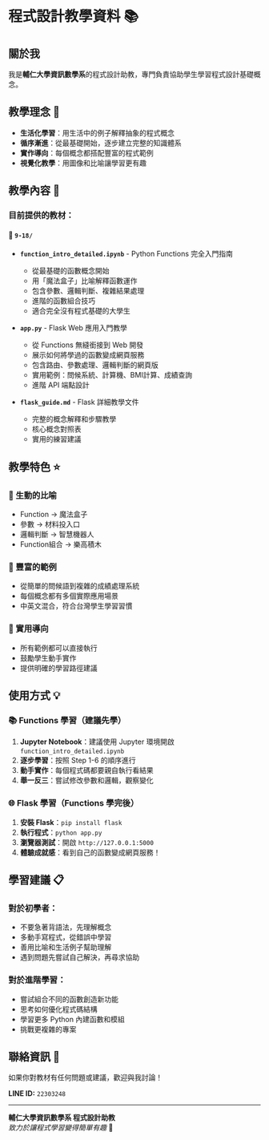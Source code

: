 # 程式設計教學資料 📚

## 關於我

我是**輔仁大學資訊數學系**的程式設計助教，專門負責協助學生學習程式設計基礎概念。

## 教學理念 🎯

- **生活化學習**：用生活中的例子解釋抽象的程式概念
- **循序漸進**：從最基礎開始，逐步建立完整的知識體系  
- **實作導向**：每個概念都搭配豐富的程式範例
- **視覺化教學**：用圖像和比喻讓學習更有趣

## 教學內容 📖

### 目前提供的教材：

#### 📁 `9-18/`
- **`function_intro_detailed.ipynb`** - Python Functions 完全入門指南
  - 從最基礎的函數概念開始
  - 用「魔法盒子」比喻解釋函數運作
  - 包含參數、邏輯判斷、複雜結果處理
  - 進階的函數組合技巧
  - 適合完全沒有程式基礎的大學生

- **`app.py`** - Flask Web 應用入門教學
  - 從 Functions 無縫銜接到 Web 開發
  - 展示如何將學過的函數變成網頁服務
  - 包含路由、參數處理、邏輯判斷的網頁版
  - 實用範例：問候系統、計算機、BMI計算、成績查詢
  - 進階 API 端點設計

- **`flask_guide.md`** - Flask 詳細教學文件
  - 完整的概念解釋和步驟教學
  - 核心概念對照表
  - 實用的練習建議

## 教學特色 ⭐

### 🎨 生動的比喻
- Function → 魔法盒子
- 參數 → 材料投入口  
- 邏輯判斷 → 智慧機器人
- Function組合 → 樂高積木

### 📝 豐富的範例
- 從簡單的問候語到複雜的成績處理系統
- 每個概念都有多個實際應用場景
- 中英文混合，符合台灣學生學習習慣

### 🔧 實用導向
- 所有範例都可以直接執行
- 鼓勵學生動手實作
- 提供明確的學習路徑建議

## 使用方式 💡

### 📚 Functions 學習（建議先學）
1. **Jupyter Notebook**：建議使用 Jupyter 環境開啟 `function_intro_detailed.ipynb`
2. **逐步學習**：按照 Step 1-6 的順序進行
3. **動手實作**：每個程式碼都要親自執行看結果
4. **舉一反三**：嘗試修改參數和邏輯，觀察變化

### 🌐 Flask 學習（Functions 學完後）
1. **安裝 Flask**：`pip install flask`
2. **執行程式**：`python app.py`
3. **瀏覽器測試**：開啟 `http://127.0.0.1:5000`
4. **體驗成就感**：看到自己的函數變成網頁服務！

## 學習建議 📋

### 對於初學者：
- 不要急著背語法，先理解概念
- 多動手寫程式，從錯誤中學習
- 善用比喻和生活例子幫助理解
- 遇到問題先嘗試自己解決，再尋求協助

### 對於進階學習：
- 嘗試組合不同的函數創造新功能
- 思考如何優化程式碼結構
- 學習更多 Python 內建函數和模組
- 挑戰更複雜的專案

## 聯絡資訊 📧

如果你對教材有任何問題或建議，歡迎與我討論！

**LINE ID:** `22303248`

---

**輔仁大學資訊數學系 程式設計助教**  
*致力於讓程式學習變得簡單有趣* 🚀

